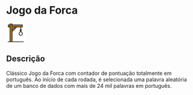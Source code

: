 # Jogo da Forca

<img src="https://raw.githubusercontent.com/JonasRodriguesB/Jogo-da-Forca/main/hangman-game-logo.png" height="50">

## Descrição

Clássico Jogo da Forca com contador de pontuação totalmente em português. Ao início de cada rodada, é selecionada uma palavra aleatória de um banco de dados com mais de 24 mil palavras em português.
